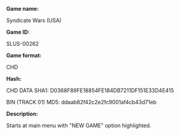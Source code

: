 **Game name:**

Syndicate Wars (USA)

**Game ID:**

SLUS-00262

**Game format:**

CHD

**Hash:**

CHD DATA SHA1: D0368F89FE18854FE184DB7211DF151E33D4E415

BIN (TRACK 01) MD5: ddaab82f42c2e2fc9001af4cb43d71eb

**Description:**

Starts at main menu with "NEW GAME" option highlighted.